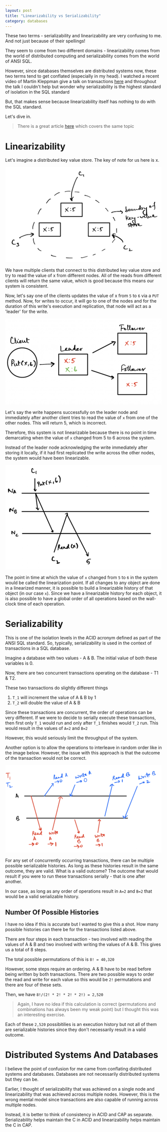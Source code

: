 ```yaml
---
layout: post
title: "Linearizability vs Serializability"
category: databases
---
```


These two terms - serializability and linearizability are very confusing to me. And not just because of their spellings!

They seem to come from two different domains - linearizability comes from the world of distributed computing and serializability comes from the world of ANSI SQL.

However, since databases themselves are distributed systems now, these two terms tend to get conflated (especially in my head). I watched a recent video of Martin Kleppman give a talk on transactions [here](https://www.youtube.com/watch?v=5ZjhNTM8XU8) and throughout the talk I couldn't help but wonder why serializability is the highest standard of isolation in the SQL standard

But, that makes sense because linearizability itself has nothing to do with the SQL standard.

Let's dive in.

> There is a great article [here](http://www.bailis.org/blog/linearizability-versus-serializability/) which covers the same topic

# Linearizability

Let's imagine a distributed key value store. The key of note for us here is x.

![](/assets/img/databases/consistency/distributed-key-value-store.png)

We have multiple clients that connect to this distributed key value store and try to read the value of x from different nodes. All of the reads from different clients will return the same value, which is good because this means our system is consistent.

Now, let's say one of the clients updates the value of x from `5` to `6` via a `PUT` method. Now, for writes to occur, it will go to one of the nodes and for the duration of this write's execution and replication, that node will act as a 'leader' for the write.

![](/assets/img/databases/consistency/key-value-store-write.png)

Let's say the write happens successfully on the leader node and immediately after another client tries to read the value of `x` from one of the other nodes. This will return 5, which is incorrect.

Therefore, this system is not linearizable because there is no point in time demarcating when the value of `x` changed from 5 to 6 across the system.

Instead of the leader node acknowledging the write immediately after storing it locally, if it had first replicated the write across the other nodes, the system would have been linearizable.

![](/assets/img/databases/consistency/linearizable-history.png)

The point in time at which the value of `x` changed from `5` to `6` in the system would be called the linearization point. If all changes to any object are done in a linearized manner, it is possible to build a linearizable history of that object (in our case `x`). Since we have a linearizable history for each object, it is also possible to have a global order of all operations based on the wall-clock time of each operation.

# Serializability

This is one of the isolation levels in the ACID acronym defined as part of the ANSI SQL standard. So, typically, serializability is used in the context of transactions in a SQL database.

Imagine a database with two values - A & B. The initial value of both these variables is 0.

Now, there are two concurrent transactions operating on the database - T1 & T2.

These two transactions do slightly different things

1. `T_1` will increment the value of A & B by 1
2. `T_2` will double the value of A & B

Since these transactions are concurrent, the order of operations can be very different. If we were to decide to serially execute these transactions, then first only `T_1` would run and only after `T_1` finishes would `T_2` run. This would result in the values of `A=2` and `B=2`

However, this would seriously limit the throughput of the system.

Another option is to allow the operations to interleave in random order like in the image below. However, the issue with this approach is that the outcome of the transaction would not be correct.

![](/assets/img/databases/consistency/concurrent-transactions.png)

For any set of concurrently occurring transactions, there can be multiple possible serializable histories. As long as these histories result in the same outcome, they are valid. What is a valid outcome? The outcome that would result if you were to run these transactions serially - that is one after another.

In our case, as long as any order of operations result in `A=2` and `B=2` that would be a valid serializable history.

## Number Of Possible Histories

I have no idea if this is accurate but I wanted to give this a shot. How many possible histories can there be for the transactions listed above.

There are four steps in each transaction - two involved with reading the values of A & B and two involved with writing the values of A & B. This gives us a total of 8 steps.

The total possible permutations of this is `8! = 40,320`

However, some steps require an ordering. A & B have to be read before being written by both transactions. There are two possible ways to order the read and write for each value so this would be `2!` permutations and there are four of these sets.

Then, we have `8!/(2! * 2! * 2! * 2!) = 2,520`

> Again, I have no idea if this calculation is correct (permutations and combinations has always been my weak point) but I thought this was an interesting exercise.

Each of these `2,520` possibitilies is an execution history but not all of them are serializable histories since they don't necessarily result in a valid outcome.

# Distributed Systems And Databases

I believe the point of confusion for me came from conflating distributed systems and databases. Databases are not necessarily distributed systems but they can be.

Earlier, I thought of serializability that was achieved on a single node and linearizability that was achieved across multiple nodes. However, this is the wrong mental model since transactions are also capable of running across multiple nodes.

Instead, it is better to think of consistency in ACID and CAP as separate. Serializability helps maintain the C in ACID and linearizability helps maintain the C in CAP.
